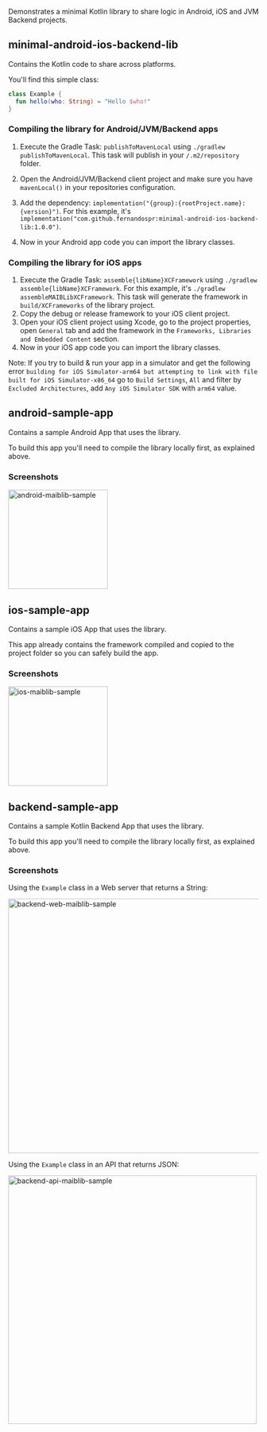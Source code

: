 Demonstrates a minimal Kotlin library to share logic in Android, iOS and JVM Backend projects.

## minimal-android-ios-backend-lib
Contains the Kotlin code to share across platforms.

You'll find this simple class:
```kotlin
class Example {
  fun hello(who: String) = "Hello $who!"
}
```
### Compiling the library for Android/JVM/Backend apps
1. Execute the Gradle Task: `publishToMavenLocal` using `./gradlew publishToMavenLocal`.
This task will publish in your `/.m2/repository` folder.

2. Open the Android/JVM/Backend client project and make sure you have `mavenLocal()` in your repositories configuration.
3. Add the dependency: `implementation("{group}:{rootProject.name}:{version}")`. For this example, it's `implementation("com.github.fernandospr:minimal-android-ios-backend-lib:1.0.0")`.
4. Now in your Android app code you can import the library classes.
  
### Compiling the library for iOS apps
1. Execute the Gradle Task: `assemble{libName}XCFramework` using `./gradlew assemble{libName}XCFramework`. For this example, it's `./gradlew assembleMAIBLibXCFramework`. This task will generate the framework in `build/XCFrameworks` of the library project.
2. Copy the debug or release framework to your iOS client project.
3. Open your iOS client project using Xcode, go to the project properties, open `General` tab and add the framework in the `Frameworks, Libraries and Embedded Content` section.
4. Now in your iOS app code you can import the library classes.

Note: If you try to build & run your app in a simulator and get the following error `building for iOS Simulator-arm64 but attempting to link with file built for iOS Simulator-x86_64` go to `Build Settings`, `All` and filter by `Excluded Architectures`, add `Any iOS Simulator SDK` with `arm64` value.

## android-sample-app
Contains a sample Android App that uses the library.

To build this app you'll need to compile the library locally first, as explained above.

### Screenshots
<img width="200" alt="android-maiblib-sample" src="https://user-images.githubusercontent.com/4404680/177391909-a2043ddd-54c1-4186-88f7-aa16f8185cea.png">


## ios-sample-app
Contains a sample iOS App that uses the library.

This app already contains the framework compiled and copied to the project folder so you can safely build the app.

### Screenshots
<img width="200" alt="ios-maiblib-sample" src="https://user-images.githubusercontent.com/4404680/177391856-ff00adae-6392-4164-8fd5-d5d5b5949eb2.png">

## backend-sample-app
Contains a sample Kotlin Backend App that uses the library.

To build this app you'll need to compile the library locally first, as explained above.

### Screenshots
Using the `Example` class in a Web server that returns a String:

<img width="512" alt="backend-web-maiblib-sample" src="https://user-images.githubusercontent.com/4404680/177391204-da62b53f-2bb2-4830-aefe-ddbd5bab12ed.png">

Using the `Example` class in an API that returns JSON:

<img width="500" alt="backend-api-maiblib-sample" src="https://user-images.githubusercontent.com/4404680/177391224-2c4572c6-9aaf-47d7-8a6b-4a1cceabd402.png">


